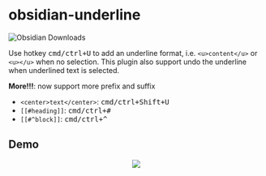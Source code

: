 # obsidian-underline

![Obsidian Downloads](https://img.shields.io/badge/dynamic/json?color=7e6ad6&labelColor=34208c&label=Obsidian%20Downloads&query=$['obsidian-underline'].downloads&url=https://raw.githubusercontent.com/obsidianmd/obsidian-releases/master/community-plugin-stats.json&)

Use hotkey <kbd>cmd/ctrl+U</kbd> to add an underline format, i.e. `<u>content</u>` or `<u></u>` when no selection. This plugin also support undo the underline when underlined text is selected.  

**More!!!**: now support more prefix and suffix
- `<center>text</center>`: <kbd>cmd/ctrl+Shift+U</kbd>
- `[[#heading]]`: <kbd>cmd/ctrl+#</kbd>
- `[[#^block]]`: <kbd>cmd/ctrl+^</kbd>

## Demo
<p align="center">
  <img src="https://user-images.githubusercontent.com/35028647/121776383-1cf5e080-cbbf-11eb-8211-6a88ce534575.gif">
</p>
